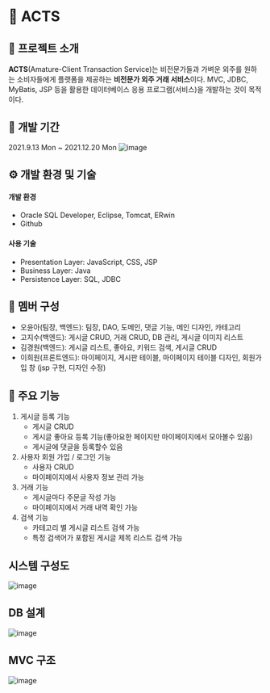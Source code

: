 # 🌱 ACTS


## 📂 프로젝트 소개

**ACTS**(Amature-Client Transaction Service)는 비전문가들과 가벼운 외주를 원하는 소비자들에게 플랫폼을 제공하는 **비전문가 외주 거래 서비스**이다. MVC, JDBC, MyBatis, JSP 등을 활용한 데이터베이스 응용 프로그램(서비스)을 개발하는 것이 목적이다.

## 📆 개발 기간
2021.9.13 Mon ~ 2021.12.20 Mon
![image](https://user-images.githubusercontent.com/70093771/213363377-c08e52fd-00cf-4ae9-8fa4-54061a887de8.png)


## ⚙️ 개발 환경 및 기술
#### 개발 환경
- Oracle SQL Developer, Eclipse, Tomcat, ERwin
- Github


#### 사용 기술
- Presentation Layer: JavaScript, CSS, JSP
- Business Layer: Java
- Persistence Layer: SQL, JDBC

## 👥 멤버 구성
- 오윤아(팀장, 백엔드): 팀장, DAO, 도메인, 댓글 기능, 메인 디자인, 카테고리
- 고지수(백엔드): 게시글 CRUD, 거래 CRUD, DB 관리, 게시글 이미지 리스트
- 김경원(백엔드): 게시글 리스트, 좋아요, 키워드 검색, 게시글 CRUD
- 이희원(프론트엔드): 마이페이지, 게시판 테이블, 마이페이지 테이블 디자인, 회원가입 창 (jsp 구현, 디자인 수정)


## 📌 주요 기능
1. 게시글 등록 기능
	- 게시글 CRUD
	- 게시글 좋아요 등록 기능(좋아요한 페이지만 마이페이지에서 모아볼수 있음)
	- 게시글에 댓글을 등록할수 있음
2. 사용자 회원 가입 / 로그인 기능
	- 사용자 CRUD 
	- 마이페이지에서 사용자 정보 관리 가능 
3. 거래 기능 
	- 게시글마다 주문글 작성 가능 
	- 마이페이지에서 거래 내역 확인 가능 
4. 검색 기능 
	- 카테고리 별 게시글 리스트 검색 가능 
	- 특정 검색어가 포함된 게시글 제목 리스트 검색 가능

## 시스템 구성도
![image](https://user-images.githubusercontent.com/70093771/213364332-02eac422-37e4-45b7-a721-b0a36d498fcd.png)

## DB 설계
![image](https://github.com/j1sooko/somature/assets/70093771/1f01df68-dcea-4dff-a6ba-6f03619b85a1)




## MVC 구조
![image](https://user-images.githubusercontent.com/70093771/213364912-b43d57f4-8905-4fcb-84e1-4b96d80ec66d.png)

<!--
## 구현 결과
- 로그인/로그아웃

![image](https://user-images.githubusercontent.com/70093771/213365254-695b6fab-5433-4ba5-80cc-8a52f3ca42b3.png)
---

- 회원가입, 마이페이지


![image](https://user-images.githubusercontent.com/70093771/213365403-a9e2d725-6617-40b5-9ab0-2d12e3155ece.png)
![image](https://user-images.githubusercontent.com/70093771/213365426-cea61695-2c03-4888-be39-dad72792aea8.png)
---

- 게시글 CRUD

![image](https://user-images.githubusercontent.com/70093771/213365548-89ce453e-8cf7-40d4-816c-be92445df5cc.png)
![image](https://user-images.githubusercontent.com/70093771/213365573-fbc21b1a-1a09-4045-b8df-0032580befed.png)
![image](https://user-images.githubusercontent.com/70093771/213365592-d867a99c-fcca-4869-be57-e4396ab2d76b.png)


---

- 검색
![image](https://user-images.githubusercontent.com/70093771/213365704-090480d1-2971-4c53-b9b3-57c2943c76c5.png)

-->

<!-- 
# somature
Database Programming Team 

2021.11.15~

< 해결법 Error: The import org.apache.commons cannot be resolved >
  - https://k-gline.tistory.com/3 참고

< 해결법 Error: java.lang.NullPointerException: null
	at controller.DispatcherServlet.service(DispatcherServlet.java:38)>
  <c:url ~> 사용했을 경우 상단에 <%@ taglib prefix="c" uri="http://java.sun.com/jsp/jstl/core"%> 작성했는지 확인
  
  [JSTL] session에 접근하는 다양한 방법
  https://mytory.net/archives/323

jsp에서 parameter가 안 넘어갈 때 볼 것
https://m.blog.naver.com/PostView.naver?isHttpsRedirect=true&blogId=kimsu0813&logNo=140201820687
 -->
